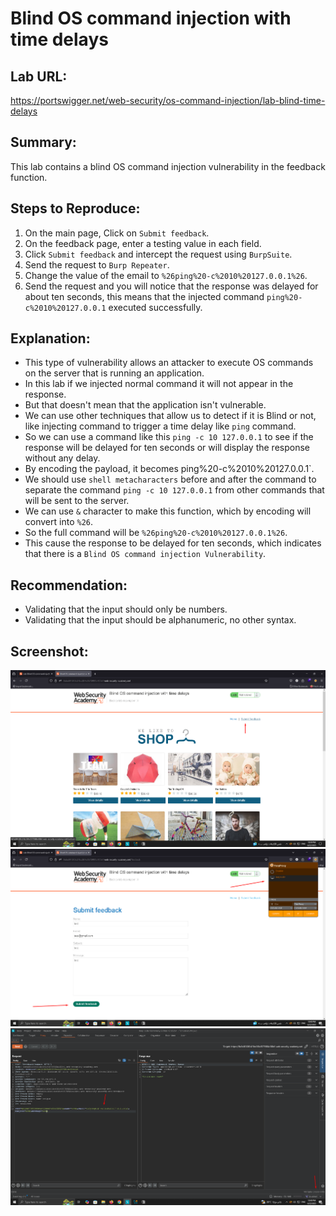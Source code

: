 # Blind OS command injection with time delays

## Lab URL:
https://portswigger.net/web-security/os-command-injection/lab-blind-time-delays

## Summary:
This lab contains a blind OS command injection vulnerability in the feedback function.

## Steps to Reproduce:
1. On the main page, Click on `Submit feedback`.
2. On the feedback page, enter a testing value in each field.
3. Click `Submit feedback` and intercept the request using `BurpSuite`.
4. Send the request to `Burp Repeater`.
5. Change the value of the email to `%26ping%20-c%2010%20127.0.0.1%26`.
6. Send the request and you will notice that the response was delayed for about ten seconds, this means that the injected command `ping%20-c%2010%20127.0.0.1` executed successfully.

## Explanation:
- This type of vulnerability allows an attacker to execute OS commands on the server that is running an application.
- In this lab if we injected normal command it will not appear in the response.
- But that doesn't mean that the application isn't vulnerable.
- We can use other techniques that allow us to detect if it is Blind or not, like injecting command to trigger a time delay like `ping` command. 
- So we can use a command like this `ping -c 10 127.0.0.1` to see if the response will be delayed for ten seconds or will display the response without any delay.
- By encoding the payload, it becomes ping%20-c%2010%20127.0.0.1`.
- We should use `shell metacharacters` before and after the command to separate the command `ping -c 10 127.0.0.1` from other commands that will be sent to the server.
- We can use `&` character to make this function, which by encoding will convert into `%26`.
- So the full command will be `%26ping%20-c%2010%20127.0.0.1%26`.
- This cause the response to be delayed for ten seconds, which indicates that there is a `Blind OS command injection Vulnerability`.

## Recommendation:
- Validating that the input should only be numbers.
- Validating that the input should be alphanumeric, no other syntax.

## Screenshot:
![screenshot](https://raw.githubusercontent.com/abdalla-samir/Web-Vulnerabilities-Reports/main/my_learning_journey/OS_Command_Injection/report_one/report_images/image_one.png)
![screenshot](https://raw.githubusercontent.com/abdalla-samir/Web-Vulnerabilities-Reports/main/my_learning_journey/OS_Command_Injection/report_one/report_images/image_two.png)
![screenshot](https://raw.githubusercontent.com/abdalla-samir/Web-Vulnerabilities-Reports/main/my_learning_journey/OS_Command_Injection/report_one/report_images/image_three.png)

